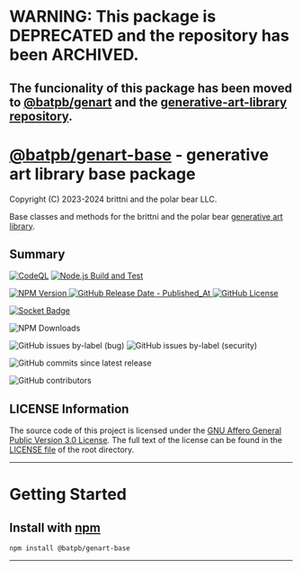 # WARNING: This package is DEPRECATED and the repository has been ARCHIVED.

## The funcionality of this package has been moved to [@batpb/genart](https://www.npmjs.com/package/@batpb/genart) and the [generative-art-library repository](https://github.com/brittni-and-the-polar-bear/generative-art-library).

# [@batpb/genart-base](https://www.npmjs.com/package/@batpb/genart-base) - generative art library base package

Copyright (C) 2023-2024 brittni and the polar bear LLC.

Base classes and methods for the brittni and the polar bear 
[generative art library](https://brittni-and-the-polar-bear.github.io/generative-art-library/).

## Summary

[![CodeQL](https://github.com/brittni-and-the-polar-bear/generative-art-library_base/actions/workflows/codeql.yml/badge.svg)](https://github.com/brittni-and-the-polar-bear/generative-art-library_base/actions/workflows/codeql.yml)
[![Node.js Build and Test](https://github.com/brittni-and-the-polar-bear/generative-art-library_base/actions/workflows/node.js.yml/badge.svg)](https://github.com/brittni-and-the-polar-bear/generative-art-library_base/actions/workflows/node.js.yml)

[![NPM Version](https://img.shields.io/npm/v/%40batpb%2Fgenart-base)
![GitHub Release Date - Published_At](https://img.shields.io/github/release-date/brittni-and-the-polar-bear/generative-art-library_base)
![GitHub License](https://img.shields.io/github/license/brittni-and-the-polar-bear/generative-art-library_base)](https://www.npmjs.com/package/@batpb/genart-base)

[![Socket Badge](https://socket.dev/api/badge/npm/package/@batpb/genart-base)](https://socket.dev/npm/package/@batpb/genart-base)

![NPM Downloads](https://img.shields.io/npm/dw/%40batpb%2Fgenart-base)

![GitHub issues by-label (bug)](https://img.shields.io/github/issues/brittni-and-the-polar-bear/generative-art-library_base/bug?color=red)
![GitHub issues by-label (security)](https://img.shields.io/github/issues/brittni-and-the-polar-bear/generative-art-library_base/security?color=red)

![GitHub commits since latest release](https://img.shields.io/github/commits-since/brittni-and-the-polar-bear/generative-art-library_base/latest)

![GitHub contributors](https://img.shields.io/github/contributors-anon/brittni-and-the-polar-bear/generative-art-library_base)

## LICENSE Information

The source code of this project is licensed under the 
[GNU Affero General Public Version 3.0 License](https://www.gnu.org/licenses/agpl-3.0.en.html). 
The full text of the license can be found in the 
[LICENSE file](https://github.com/brittni-and-the-polar-bear/generative-art-library_base/blob/v0.4.1/LICENSE) 
of the root directory.

----

# Getting Started

## Install with [npm](https://www.npmjs.com/)

```shell
npm install @batpb/genart-base
```

----

